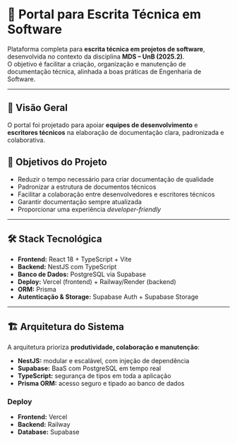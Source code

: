 # 📝 Portal para Escrita Técnica em Software

Plataforma completa para **escrita técnica em projetos de software**, desenvolvida no contexto da disciplina **MDS – UnB (2025.2)**.  
O objetivo é facilitar a criação, organização e manutenção de documentação técnica, alinhada a boas práticas de Engenharia de Software.

---

## 🚀 Visão Geral

O portal foi projetado para apoiar **equipes de desenvolvimento** e **escritores técnicos** na elaboração de documentação clara, padronizada e colaborativa.


## 🎯 Objetivos do Projeto
- Reduzir o tempo necessário para criar documentação de qualidade  
- Padronizar a estrutura de documentos técnicos  
- Facilitar a colaboração entre desenvolvedores e escritores técnicos  
- Garantir documentação sempre atualizada  
- Proporcionar uma experiência *developer-friendly*  

---

## 🛠️ Stack Tecnológica
- **Frontend:** React 18 + TypeScript + Vite  
- **Backend:** NestJS com TypeScript  
- **Banco de Dados:** PostgreSQL via Supabase  
- **Deploy:** Vercel (frontend) + Railway/Render (backend)  
- **ORM:** Prisma  
- **Autenticação & Storage:** Supabase Auth + Supabase Storage  

---

## 🏗️ Arquitetura do Sistema
A arquitetura prioriza **produtividade, colaboração e manutenção**:

- **NestJS:** modular e escalável, com injeção de dependência  
- **Supabase:** BaaS com PostgreSQL em tempo real  
- **TypeScript:** segurança de tipos em toda a aplicação  
- **Prisma ORM:** acesso seguro e tipado ao banco de dados  

### Deploy
- **Frontend:** Vercel 
- **Backend:** Railway
- **Database:** Supabase

